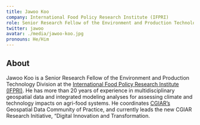 ```yaml
---
title: Jawoo Koo
company: International Food Policy Research Institute (IFPRI)
role: Senior Research Fellow of the Environment and Production Technology Division
twitter: jawoo
avatar: ./media/jawoo-koo.jpg
pronouns: He/Him
---
```

## About

Jawoo Koo is a Senior Research Fellow of the Environment and Production Technology Division at the [International Food Policy Research Institute (IFPRI)](https://www.ifpri.org/). He has more than 20 years of experience in multidisciplinary geospatial data and integrated modeling analyses for assessing climate and technology impacts on agri-food systems. He coordinates [CGIAR’s](https://www.cgiar.org/) Geospatial Data Community of Practice, and currently leads the new CGIAR Research Initiative, “Digital Innovation and Transformation.